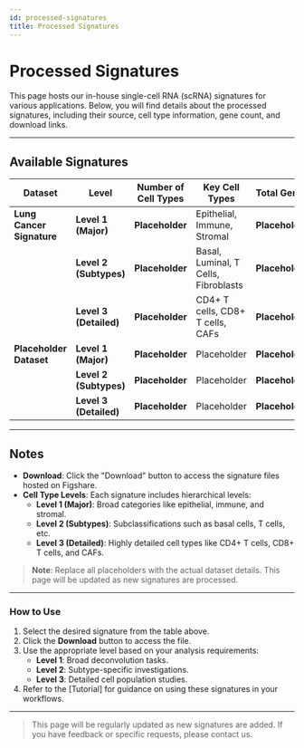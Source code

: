 ```yaml
---
id: processed-signatures
title: Processed Signatures
---
```


# Processed Signatures

This page hosts our in-house single-cell RNA (scRNA) signatures for various applications. Below, you will find details about the processed signatures, including their source, cell type information, gene count, and download links.

---

## Available Signatures

| Dataset               | Level                | Number of Cell Types | Key Cell Types                            | Total Genes  | Source               | Download                                                                                 |
|-----------------------|----------------------|----------------------|-------------------------------------------|--------------|----------------------|-----------------------------------------------------------------------------------------|
| **Lung Cancer Signature** | **Level 1 (Major)**  | **Placeholder**      | Epithelial, Immune, Stromal               | **Placeholder** | Placeholder          | <a href="https://figshare.com/placeholder" download class="download-button">Download</a> |
|                       | **Level 2 (Subtypes)** | **Placeholder**      | Basal, Luminal, T Cells, Fibroblasts      | **Placeholder** |                      |                                                                                         |
|                       | **Level 3 (Detailed)** | **Placeholder**      | CD4+ T cells, CD8+ T cells, CAFs          | **Placeholder** |                      |                                                                                         |
| **Placeholder Dataset** | **Level 1 (Major)**  | **Placeholder**      | Placeholder                              | **Placeholder** | Placeholder          | <a href="https://figshare.com/placeholder" download class="download-button">Download</a> |
|                       | **Level 2 (Subtypes)** | **Placeholder**      | Placeholder                              | **Placeholder** |                      |                                                                                         |
|                       | **Level 3 (Detailed)** | **Placeholder**      | Placeholder                              | **Placeholder** |                      |                                                                                         |

---

## Notes

- **Download**: Click the "Download" button to access the signature files hosted on Figshare.
- **Cell Type Levels**: Each signature includes hierarchical levels:
  - **Level 1 (Major)**: Broad categories like epithelial, immune, and stromal.
  - **Level 2 (Subtypes)**: Subclassifications such as basal cells, T cells, etc.
  - **Level 3 (Detailed)**: Highly detailed cell types like CD4+ T cells, CD8+ T cells, and CAFs.

> **Note**: Replace all placeholders with the actual dataset details. This page will be updated as new signatures are processed.

---

### How to Use
1. Select the desired signature from the table above.
2. Click the **Download** button to access the file.
3. Use the appropriate level based on your analysis requirements:
   - **Level 1**: Broad deconvolution tasks.
   - **Level 2**: Subtype-specific investigations.
   - **Level 3**: Detailed cell population studies.
4. Refer to the [Tutorial] for guidance on using these signatures in your workflows.

---

> This page will be regularly updated as new signatures are added. If you have feedback or specific requests, please contact us.
